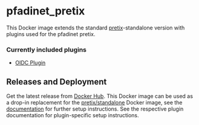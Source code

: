 # pfadinet_pretix
This Docker image extends the standard [pretix](https://github.com/pretix/pretix)-standalone version with plugins used for the pfadinet pretix.

### Currently included plugins
- [OIDC Plugin](https://gitlab.fachschaften.org/kif/pretix-oidc)

## Releases and Deployment
Get the latest release from [Docker Hub](https://hub.docker.com/r/reon04/pfadinet_pretix). This Docker image can be used as a drop-in replacement for the [pretix/standalone](https://hub.docker.com/r/pretix/standalone) Docker image, see the [documentation](https://docs.pretix.eu/self-hosting/installation/docker_smallscale/) for further setup instructions. See the respective plugin documentation for plugin-specific setup instructions.
